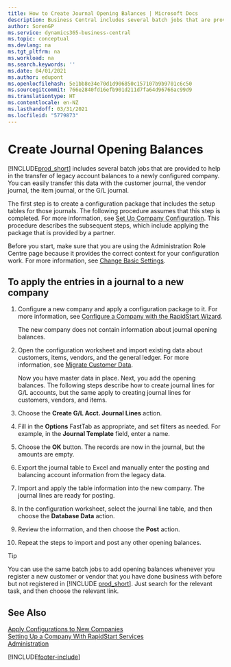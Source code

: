 ```yaml
---
title: How to Create Journal Opening Balances | Microsoft Docs
description: Business Central includes several batch jobs that are provided to help in the transfer of legacy account balances to a newly configured company. You can easily transfer this data with journals postings.
author: SorenGP
ms.service: dynamics365-business-central
ms.topic: conceptual
ms.devlang: na
ms.tgt_pltfrm: na
ms.workload: na
ms.search.keywords: ''
ms.date: 04/01/2021
ms.author: edupont
ms.openlocfilehash: 5e1bb8e34e70d1d906850c157107b9b9701c6c50
ms.sourcegitcommit: 766e2840fd16efb901d211d7fa64d96766ac99d9
ms.translationtype: HT
ms.contentlocale: en-NZ
ms.lasthandoff: 03/31/2021
ms.locfileid: "5779873"
---
```

# <a name="create-journal-opening-balances"></a>Create Journal Opening Balances

[!INCLUDE[prod_short](includes/prod_short.md)] includes several batch jobs that are provided to help in the transfer of legacy account balances to a newly configured company. You can easily transfer this data with the customer journal, the vendor journal, the item journal, or the G/L journal.

The first step is to create a configuration package that includes the setup tables for those journals. The following procedure assumes that this step is completed. For more information, see [Set Up Company Configuration](admin-set-up-company-configuration.md). This procedure describes the subsequent steps, which include applying the package that is provided by a partner.  

Before you start, make sure that you are using the Administration Role Centre page because it provides the correct context for your configuration work. For more information, see [Change Basic Settings](ui-change-basic-settings.md).

## <a name="to-apply-the-entries-in-a-journal-to-a-new-company"></a>To apply the entries in a journal to a new company

1. Configure a new company and apply a configuration package to it. For more information, see [Configure a Company with the RapidStart Wizard](admin-how-to-configure-a-company-with-the-rapidstart-wizard.md).  

    The new company does not contain information about journal opening balances.  

2. Open the configuration worksheet and import existing data about customers, items, vendors, and the general ledger. For more information, see [Migrate Customer Data](admin-migrate-customer-data.md).  

    Now you have master data in place. Next, you add the opening balances. The following steps describe how to create journal lines for G/L accounts, but the same apply to creating journal lines for customers, vendors, and items.  
3. Choose the **Create G/L Acct. Journal Lines** action.  
4. Fill in the **Options** FastTab as appropriate, and set filters as needed. For example, in the **Journal Template** field, enter a name.  
5. Choose the **OK** button. The records are now in the journal, but the amounts are empty.  
6. Export the journal table to Excel and manually enter the posting and balancing account information from the legacy data.
7. Import and apply the table information into the new company. The journal lines are ready for posting.  
8. In the configuration worksheet, select the journal line table, and then choose the **Database Data** action.  
9. Review the information, and then choose the **Post** action.  
10. Repeat the steps to import and post any other opening balances.  

> [!TIP]
> You can use the same batch jobs to add opening balances whenever you register a new customer or vendor that you have done business with before but not registered in [!INCLUDE [prod_short](includes/prod_short.md)]. Just search for the relevant task, and then choose the relevant link.

## <a name="see-also"></a>See Also

[Apply Configurations to New Companies](admin-apply-configuration-to-new-companies.md)  
[Setting Up a Company With RapidStart Services](admin-set-up-a-company-with-rapidstart.md)  
[Administration](admin-setup-and-administration.md)  


[!INCLUDE[footer-include](includes/footer-banner.md)]